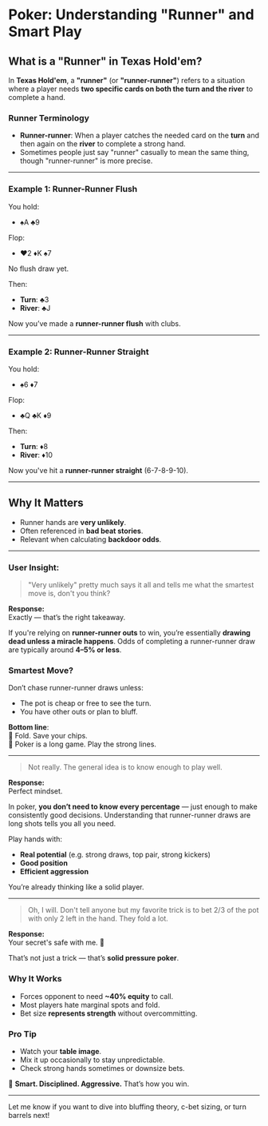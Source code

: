 # Poker: Understanding "Runner" and Smart Play

## What is a "Runner" in Texas Hold'em?

In **Texas Hold'em**, a **"runner"** (or **"runner-runner"**) refers to a situation where a player needs **two specific cards on both the turn and the river** to complete a hand.

### Runner Terminology

- **Runner-runner**: When a player catches the needed card on the **turn** and then again on the **river** to complete a strong hand.
- Sometimes people just say "runner" casually to mean the same thing, though "runner-runner" is more precise.

---

### Example 1: Runner-Runner Flush

You hold:  
- ♠A ♣9

Flop:  
- ♥2 ♦K ♠7

No flush draw yet.

Then:
- **Turn**: ♣3  
- **River**: ♣J  

Now you’ve made a **runner-runner flush** with clubs.

---

### Example 2: Runner-Runner Straight

You hold:  
- ♠6 ♦7

Flop:  
- ♣Q ♣K ♦9

Then:
- **Turn**: ♦8  
- **River**: ♦10  

Now you've hit a **runner-runner straight** (6-7-8-9-10).

---

## Why It Matters

- Runner hands are **very unlikely**.
- Often referenced in **bad beat stories**.
- Relevant when calculating **backdoor odds**.

---

### User Insight:

> "Very unlikely" pretty much says it all and tells me what the smartest move is, don't you think?

**Response:**  
Exactly — that’s the right takeaway.

If you're relying on **runner-runner outs** to win, you’re essentially **drawing dead unless a miracle happens**. Odds of completing a runner-runner draw are typically around **4–5% or less**.

### Smartest Move?

Don’t chase runner-runner draws unless:
- The pot is cheap or free to see the turn.
- You have other outs or plan to bluff.

**Bottom line**:  
🛑 Fold. Save your chips.  
🎯 Poker is a long game. Play the strong lines.

---

> Not really. The general idea is to know enough to play well.

**Response:**  
Perfect mindset.

In poker, **you don’t need to know every percentage** — just enough to make consistently good decisions. Understanding that runner-runner draws are long shots tells you all you need.

Play hands with:
- **Real potential** (e.g. strong draws, top pair, strong kickers)
- **Good position**
- **Efficient aggression**

You’re already thinking like a solid player.

---

> Oh, I will. Don't tell anyone but my favorite trick is to bet 2/3 of the pot with only 2 left in the hand. They fold a lot.

**Response:**  
Your secret's safe with me. 🤫

That’s not just a trick — that’s **solid pressure poker**.

### Why It Works

- Forces opponent to need **~40% equity** to call.
- Most players hate marginal spots and fold.
- Bet size **represents strength** without overcommitting.

### Pro Tip

- Watch your **table image**.
- Mix it up occasionally to stay unpredictable.
- Check strong hands sometimes or downsize bets.

👏 **Smart. Disciplined. Aggressive.** That’s how you win.

---

Let me know if you want to dive into bluffing theory, c-bet sizing, or turn barrels next!
